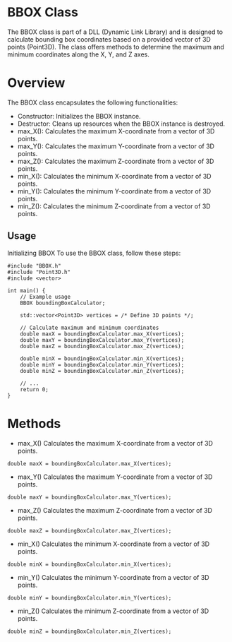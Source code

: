 # BBOX Class
The BBOX class is part of a DLL (Dynamic Link Library) and is designed to calculate bounding box coordinates based on a provided vector of 3D points (Point3D). The class offers methods to determine the maximum and minimum coordinates along the X, Y, and Z axes.

# Overview
The BBOX class encapsulates the following functionalities:

+ Constructor: Initializes the BBOX instance.
+ Destructor: Cleans up resources when the BBOX instance is destroyed.
+ max_X(): Calculates the maximum X-coordinate from a vector of 3D points.
+ max_Y(): Calculates the maximum Y-coordinate from a vector of 3D points.
+ max_Z(): Calculates the maximum Z-coordinate from a vector of 3D points.
+ min_X(): Calculates the minimum X-coordinate from a vector of 3D points.
+ min_Y(): Calculates the minimum Y-coordinate from a vector of 3D points.
+ min_Z(): Calculates the minimum Z-coordinate from a vector of 3D points.
## Usage
Initializing BBOX
To use the BBOX class, follow these steps:
```
#include "BBOX.h"
#include "Point3D.h"
#include <vector>

int main() {
    // Example usage
    BBOX boundingBoxCalculator;
    
    std::vector<Point3D> vertices = /* Define 3D points */;
    
    // Calculate maximum and minimum coordinates
    double maxX = boundingBoxCalculator.max_X(vertices);
    double maxY = boundingBoxCalculator.max_Y(vertices);
    double maxZ = boundingBoxCalculator.max_Z(vertices);
    
    double minX = boundingBoxCalculator.min_X(vertices);
    double minY = boundingBoxCalculator.min_Y(vertices);
    double minZ = boundingBoxCalculator.min_Z(vertices);

    // ...
    return 0;
}
```
# Methods
+ max_X()
Calculates the maximum X-coordinate from a vector of 3D points.
```
double maxX = boundingBoxCalculator.max_X(vertices);
```
+ max_Y()
Calculates the maximum Y-coordinate from a vector of 3D points.
```
double maxY = boundingBoxCalculator.max_Y(vertices);
```
+ max_Z()
Calculates the maximum Z-coordinate from a vector of 3D points.
```
double maxZ = boundingBoxCalculator.max_Z(vertices);
```
+ min_X()
Calculates the minimum X-coordinate from a vector of 3D points.
```
double minX = boundingBoxCalculator.min_X(vertices);
```
+ min_Y()
Calculates the minimum Y-coordinate from a vector of 3D points.
```
double minY = boundingBoxCalculator.min_Y(vertices);
```
+ min_Z()
Calculates the minimum Z-coordinate from a vector of 3D points.
```
double minZ = boundingBoxCalculator.min_Z(vertices);
```
